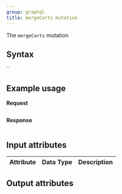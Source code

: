 ```yaml
---
group: graphql
title: mergeCarts mutation
---
```


The `mergeCarts` mutation 

## Syntax

``

## Example usage

**Request**

```graphql

```

**Response**

```json

```

## Input attributes

Attribute |  Data Type | Description
--- | --- | ---

## Output attributes
